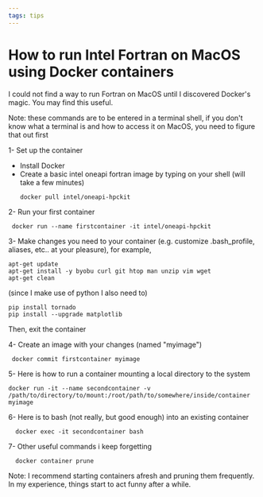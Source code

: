 ```yaml
---
tags: tips
---
```


# How to run Intel Fortran on MacOS using Docker containers

I could not find a way to run Fortran on MacOS until I discovered Docker's magic. You may find this useful. 

Note: these commands are to be entered in a terminal shell, if you don't know what a terminal is and how to access it on MacOS, you need to figure that out first

1- Set up the container

  - Install Docker
  - Create a basic intel oneapi fortran image by typing on your shell (will take a few minutes)
    ```
    docker pull intel/oneapi-hpckit 
    ```
    
2- Run your first container
     
     docker run --name firstcontainer -it intel/oneapi-hpckit 
     
3- Make changes you need to your container (e.g. customize .bash_profile, aliases, etc.. at your pleasure), for example,

    apt-get update
    apt-get install -y byobu curl git htop man unzip vim wget
    apt-get clean     

(since I make use of python I also need to)

    pip install tornado
    pip install --upgrade matplotlib  
    
Then, exit the container
    
4- Create an image with your changes (named "myimage")

     docker commit firstcontainer myimage

5- Here is how to run a container mounting a local directory to the system

    docker run -it --name secondcontainer -v /path/to/directory/to/mount:/root/path/to/somewhere/inside/container myimage  

6- Here is to bash (not really, but good enough) into an existing container

      docker exec -it secondcontainer bash

7- Other useful commands i keep forgetting

      docker container prune

Note: I recommend starting containers afresh and pruning them frequently. In my experience, things start to act funny after a while. 
